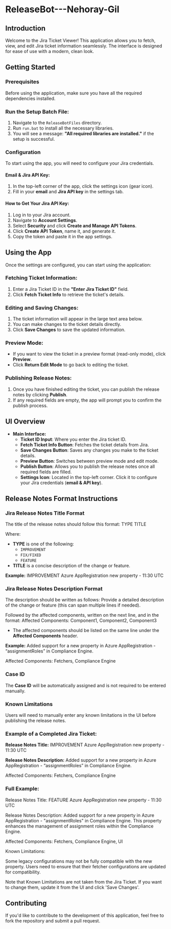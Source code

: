 # ReleaseBot---Nehoray-Gil

## Introduction
Welcome to the Jira Ticket Viewer! This application allows you to fetch, view, and edit Jira ticket information seamlessly. The interface is designed for ease of use with a modern, clean look.

## Getting Started

### Prerequisites
Before using the application, make sure you have all the required dependencies installed.

### Run the Setup Batch File:
1. Navigate to the `ReleaseBotFiles` directory.
2. Run `run.bat` to install all the necessary libraries.
3. You will see a message: **"All required libraries are installed."** if the setup is successful.

### Configuration
To start using the app, you will need to configure your Jira credentials.

#### **Email & Jira API Key:**
1. In the top-left corner of the app, click the settings icon (gear icon).
2. Fill in your **email** and **Jira API key** in the settings tab.

#### **How to Get Your Jira API Key:**
1. Log in to your Jira account.
2. Navigate to **Account Settings**.
3. Select **Security** and click **Create and Manage API Tokens**.
4. Click **Create API Token**, name it, and generate it.
5. Copy the token and paste it in the app settings.

## Using the App
Once the settings are configured, you can start using the application:

### Fetching Ticket Information:
1. Enter a Jira Ticket ID in the **"Enter Jira Ticket ID"** field.
2. Click **Fetch Ticket Info** to retrieve the ticket's details.

### Editing and Saving Changes:
1. The ticket information will appear in the large text area below.
2. You can make changes to the ticket details directly.
3. Click **Save Changes** to save the updated information.

### Preview Mode:
- If you want to view the ticket in a preview format (read-only mode), click **Preview**.
- Click **Return Edit Mode** to go back to editing the ticket.

### Publishing Release Notes:
1. Once you have finished editing the ticket, you can publish the release notes by clicking **Publish**.
2. If any required fields are empty, the app will prompt you to confirm the publish process.

## UI Overview
- **Main Interface:**
  - **Ticket ID Input**: Where you enter the Jira ticket ID.
  - **Fetch Ticket Info Button**: Fetches the ticket details from Jira.
  - **Save Changes Button**: Saves any changes you make to the ticket details.
  - **Preview Button**: Switches between preview mode and edit mode.
  - **Publish Button**: Allows you to publish the release notes once all required fields are filled.
  - **Settings Icon**: Located in the top-left corner. Click it to configure your Jira credentials (**email & API key**).

## Release Notes Format Instructions

### **Jira Release Notes Title Format**
The title of the release notes should follow this format:
TYPE TITLE

Where:
- **TYPE** is one of the following:
  - `IMPROVEMENT`
  - `FIX/FIXED`
  - `FEATURE`
- **TITLE** is a concise description of the change or feature.

**Example:**
IMPROVEMENT Azure AppRegistration new property - 11:30 UTC

### **Jira Release Notes Description Format**
The description should be written as follows:
Provide a detailed description of the change or feature (this can span multiple lines if needed).

Followed by the affected components, written on the next line, and in the format:
Affected Components: Component1, Component2, Component3

- The affected components should be listed on the same line under the 
**Affected Components** header.

**Example:**
Added support for a new property in Azure AppRegistration - “assignmentRoles” in Compliance Engine.

Affected Components: 
Fetchers, Compliance Engine

### **Case ID**
The **Case ID** will be automatically assigned and is not required to be entered manually.

### **Known Limitations**
Users will need to manually enter any known limitations in the UI before publishing the release notes.

### **Example of a Completed Jira Ticket:**

**Release Notes Title:**
IMPROVEMENT Azure AppRegistration new property - 11:30 UTC

**Release Notes Description:**
Added support for a new property in Azure AppRegistration - “assignmentRoles” in Compliance Engine.

Affected Components: Fetchers, Compliance Engine

### Full Example:
Release Notes Title: FEATURE Azure AppRegistration new property - 11:30 UTC

Release Notes Description: Added support for a new property in Azure AppRegistration - "assignmentRoles" in Compliance Engine. This property enhances the management of assignment roles within the Compliance Engine.

Affected Components: Fetchers, Compliance Engine, UI

Known Limitations:

Some legacy configurations may not be fully compatible with the new property.
Users need to ensure that their fetcher configurations are updated for compatibility.

Note that Known Limitations are not taken from the Jira Ticket. If you want to change them, update it from the UI and click 'Save Changes'.

## Contributing
If you'd like to contribute to the development of this application, feel free to fork the repository and submit a pull request.